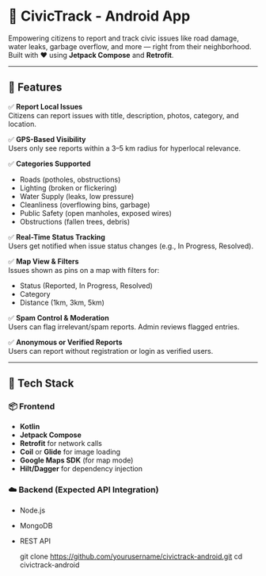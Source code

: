# 🚨 CivicTrack - Android App

Empowering citizens to report and track civic issues like road damage, water leaks, garbage overflow, and more — right from their neighborhood. Built with ❤️ using **Jetpack Compose** and **Retrofit**.

---

## 📱 Features

✅ **Report Local Issues**  
Citizens can report issues with title, description, photos, category, and location.

✅ **GPS-Based Visibility**  
Users only see reports within a 3–5 km radius for hyperlocal relevance.

✅ **Categories Supported**
- Roads (potholes, obstructions)
- Lighting (broken or flickering)
- Water Supply (leaks, low pressure)
- Cleanliness (overflowing bins, garbage)
- Public Safety (open manholes, exposed wires)
- Obstructions (fallen trees, debris)

✅ **Real-Time Status Tracking**  
Users get notified when issue status changes (e.g., In Progress, Resolved).

✅ **Map View & Filters**  
Issues shown as pins on a map with filters for:
- Status (Reported, In Progress, Resolved)
- Category
- Distance (1km, 3km, 5km)

✅ **Spam Control & Moderation**  
Users can flag irrelevant/spam reports. Admin reviews flagged entries.

✅ **Anonymous or Verified Reports**  
Users can report without registration or login as verified users.

---

## 🔧 Tech Stack

### 📦 Frontend
- **Kotlin**
- **Jetpack Compose**
- **Retrofit** for network calls
- **Coil** or **Glide** for image loading
- **Google Maps SDK** (for map mode)
- **Hilt/Dagger** for dependency injection

### ☁️ Backend (Expected API Integration)
- Node.js 
- MongoDB 
- REST API 

   git clone https://github.com/yourusername/civictrack-android.git
   cd civictrack-android
